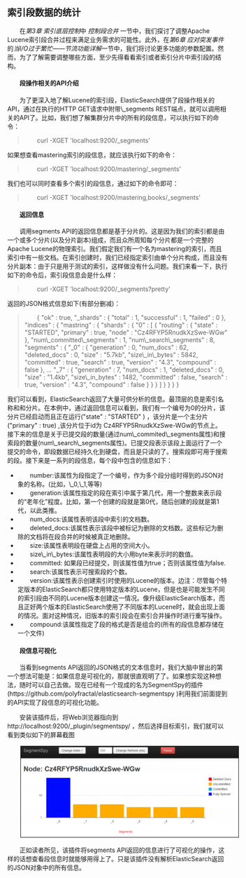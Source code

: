 ## 索引段数据的统计
<div style="text-indent:2em;">
<p>在<i>第3章 索引底层控制</i>中 <i>控制段合并</i> 一节中，我们探讨了调整Apache Lucene索引段合并过程来满足业务需求的可能性。此外，在<i>第6章 应对突发事件</i>的<i>当I/O过于繁忙——节流功能详解</i>一节中，我们将讨论更多功能的参数配置。然而，为了了解需要调整哪些方面，至少先得看看索引或者索引分片中索引段的结构。 </p>

<h4>段操作相关的API介绍</h4>
<p>为了更深入地了解Lucene的索引段，ElasticSearch提供了段操作相关的API，通过在执行的HTTP GET请求中附带\_segments REST端点，就可以调用相关的API了。比如，我们想了解集群分片中的所有的段信息，可以执行如下的命令：
<blockquote>curl -XGET 'localhost:9200/_segments'</blockquote>
如果想查看mastering索引的段信息，就应该执行如下的命令：
<blockquote>curl -XGET 'localhost:9200/mastering/_segments'</blockquote>
我们也可以同时查看多个索引的段信息，通过如下的命令即可：
<blockquote>curl -XGET 'localhost:9200/mastering,books/_segments'</blockquote>
</p>
<h4>返回信息</h4>
<p>调用segments API的返回信息都是基于分片的。这是因为我们的索引都是由一个或多个分片(以及分片副本)组成，而且众所周知每个分片都是一个完整的Apache Lucene的物理索引。我们假定我们有一个名为mastering的索引，而且索引中有一些文档。在索引创建时，我们已经指定索引由单个分片构成，而且没有分片副本：由于只是用于测试的索引，这样做没有什么问题。我们来看一下，执行如下的命令后，索引段信息会是什么样：
<blockquote>curl -XGET 'localhost:9200/_segments?pretty'</blockquote>
返回的JSON格式信息如下(有部分删减)：
<blockquote>
{
"ok" : true,
"_shards" : {
"total" : 1,
"successful" : 1,
"failed" : 0
},
"indices" : {
"mastring" : {
"shards" : {
"0" : [ {
"routing" : {
"state" : "STARTED",
"primary" : true,
"node" : "Cz4RFYP5RnudkXzSwe-WGw"
},
"num\_committed\_segments" : 1,
"num\_search\_segments" : 8,
"segments" : {
"_0" : {
"generation" : 0,
"num_docs" : 62,
"deleted_docs" : 0,
"size" : "5.7kb",
"size\_in\_bytes" : 5842,
"committed" : true,
"search" : true,
"version" : "4.3",
"compound" : false
},
...
"_7" : {
"generation" : 7,
"num_docs" : 1,
"deleted_docs" : 0,
"size" : "1.4kb",
"size\_in_bytes" : 1482,
"committed" : false,
"search" : true,
"version" : "4.3",
"compound" : false
}
}
} ]
}
}
}
}
</blockquote>
我们可以看到，ElasticSearch返回了大量可供分析的信息。最顶层的息是索引名称和和分片。在本例中，通过返回信息可以看到，我们有一个编号为0的分片，该分片已经启动而且正在运行("state" : "STARTED" ) ，该分片是一个主分片 ("primary" : true) ,该分片位于id为 Cz4RFYP5RnudkXzSwe-WGw的节点上。接下来的信息是关于已提交段的数量(通过num\_commited\_segments属性)和搜索段的数量(num\_search\_segments属性)。已提交段表示该段上面运行了一个提交的命令，即段数据已经持久化到硬盘，而且是只读的了。搜索段即可用于搜索的段。接下来是一系列的段信息，每个段中包含的信息如下：
<ul>
<li>number:该属性为段指定了一个编号，作为多个段分组时得到的JSON对象的名称。(比如，\_0,\_1,等等)</li>
<li>generation:该属性指定的段在索引中属于第几代，用一个整数来表示段的“老年化”程度。比如，第一个创建的段就是第0代，随后创建的段就是第1代，以此类推。</li>
<li>num_docs:该属性表明该段中索引的文档数。</li>
<li>deleted_docs:该属性表示该段中被标记为删除的文档数。这些标记为删除的文档将在段合并的时候被真正地删除。</li>
<li>size:该属性表明段在硬盘上占用的空间大小。</li>
<li>size\_in\_bytes:该属性表明段的大小用byte来表示时的数值。</li>
<li>committed: 如果段已经提交，则该属性值为true；否则该属性值为false.</li>
<li>search:该属性表示可搜索段的个数。</li>
<li>version:该属性表示创建索引时使用的Lucene的版本。边注：尽管每个特定版本的ElasticSearch都只使用特定版本的Lucene，但是也是可能发生不同的索引段由不同的Lucene版本创建这一情况。像升级ElasticSearch版本，而且正好两个版本的ElasticSearch使用了不同版本的Lucene时，就会出现上面的情况。面对这种情况，旧版本的索引段会在索引合并操作时进行重写操作。</li>
<li>compound:该属性指定了段的格式是否是组合的(所有的段信息都存储在一个文件)</li>
</ul>
</p>
<h4>段信息可视化</h4>
<p>当看到segments API返回的JSON格式的文本信息时，我们大脑中冒出的第一个想法可能是：如果信息是可视化的，那就很直观明了了。如果想实现这种想法，随时可以自己去做。现在已经有一个现成的名为SegmentSpy的插件(https://github.com/polyfractal/elasticsearch-segmentspy )利用我们前面提到的API实现了段信息的可视化功能。</p>
<p>安装该插件后，将Web浏览器指向到http://localhost:9200/_plugin/segmentspy/ ，然后选择目标索引，我们就可以看到类似如下的屏幕截图
</p>
<center><img src="../54-segments.png"/> </center>
<p>正如读者所见，该插件将segments API返回的信息进行了可视化的操作，这样的话想查看段信息时就能够用得上了。只是该插件没有解析ElasticSearch返回的JSON对象中的所有信息。 </p>
</div>
